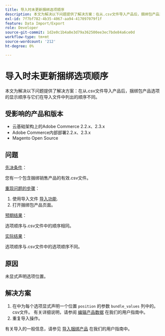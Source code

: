 ```yaml
---
title: 导入时未更新捆绑选项顺序
description: 本文为解决以下问题提供了解决方案：在从.csv文件导入产品后，捆绑包产品选项的显示顺序与它们在导入文件中列出的顺序不同。
exl-id: 7f7bf782-4b35-4067-aa94-417097079f1f
feature: Data Import/Export
role: Developer
source-git-commit: 1d2e0c1b4a8e3d79a362500ee3ec7bde84a6ce0d
workflow-type: tm+mt
source-wordcount: '212'
ht-degree: 0%

---
```


# 导入时未更新捆绑选项顺序

本文为解决以下问题提供了解决方案：在从.csv文件导入产品后，捆绑包产品选项的显示顺序与它们在导入文件中列出的顺序不同。

## 受影响的产品和版本

* 云基础架构上的Adobe Commerce 2.2.x、2.3.x
* Adobe Commerce内部部署2.2.x、2.3.x
* Magento Open Source

## 问题

<u>先决条件</u>：

您有一个包含捆绑销售产品的有效.csv文件。

<u>重现问题的步骤</u>：

1. 使用导入文件 [导入功能](https://docs.magento.com/m2/ee/user_guide/system/data-import.html).
1. 打开捆绑包产品页面。

<u>预期结果</u>：

选项顺序与.csv文件中的顺序相同。

<u>实际结果</u>：

选项顺序与.csv文件中的选项顺序不同。

## 原因

未显式声明选项位置。

## 解决方案

1. 在中为每个选项显式声明一个位置 `position` 的参数 `bundle_values` 列中的。csv文件。 有关详细说明，请参阅 [编辑产品数据](https://docs.magento.com/m2/ee/user_guide/system/data-transfer-bundle-products.html#method-2-edit-the-product-data) 在我们的用户指南中。
1. 重复导入操作。

有关导入的一般信息，请参见 [导入捆绑产品](https://docs.magento.com/m2/ee/user_guide/system/data-transfer-bundle-products.html) 在我们的用户指南中。
